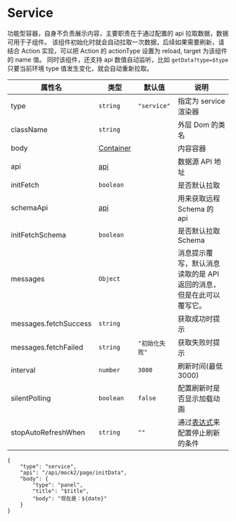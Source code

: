 # Service

功能型容器，自身不负责展示内容，主要职责在于通过配置的 api 拉取数据，数据可用于子组件。
该组件初始化时就会自动拉取一次数据，后续如果需要刷新，请结合 Action 实现，可以把 Action 的 actionType 设置为 reload, target 为该组件的 name 值。
同时该组件，还支持 api 数值自动监听，比如 `getData?type=$type` 只要当前环境 type 值发生变化，就会自动重新拉取。

| 属性名                | 类型                              | 默认值         | 说明                                                                |
| --------------------- | --------------------------------- | -------------- | ------------------------------------------------------------------- |
| type                  | `string`                          | `"service"`    | 指定为 service 渲染器                                               |
| className             | `string`                          |                | 外层 Dom 的类名                                                     |
| body                  | [Container](./Types.md#container) |                | 内容容器                                                            |
| api                   | [api](./Types.md#Api)             |                | 数据源 API 地址                                                     |
| initFetch             | `boolean`                         |                | 是否默认拉取                                                        |
| schemaApi             | [api](./Types.md#Api)             |                | 用来获取远程 Schema 的 api                                          |
| initFetchSchema       | `boolean`                         |                | 是否默认拉取 Schema                                                 |
| messages              | `Object`                          |                | 消息提示覆写，默认消息读取的是 API 返回的消息，但是在此可以覆写它。 |
| messages.fetchSuccess | `string`                          |                | 获取成功时提示                                                      |
| messages.fetchFailed  | `string`                          | `"初始化失败"` | 获取失败时提示                                                      |
| interval              | `number`                          | `3000`         | 刷新时间(最低 3000)                                                 |
| silentPolling         | `boolean`                         | `false`        | 配置刷新时是否显示加载动画                                          |
| stopAutoRefreshWhen   | `string`                          | `""`           | 通过[表达式](./Types.md#表达式)来配置停止刷新的条件                 |

```schema:height="200" scope="body"
{
    "type": "service",
    "api": "/api/mock2/page/initData",
    "body": {
        "type": "panel",
        "title": "$title",
        "body": "现在是：${date}"
    }
}
```
